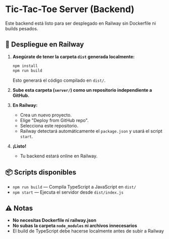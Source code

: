 # Tic-Tac-Toe Server (Backend)

Este backend está listo para ser desplegado en Railway sin Dockerfile ni builds pesados.

## 🚀 Despliegue en Railway

1. **Asegúrate de tener la carpeta `dist` generada localmente:**
   ```bash
   npm install
   npm run build
   ```
   Esto generará el código compilado en `dist/`.

2. **Sube esta carpeta (`server/`) como un repositorio independiente a GitHub.**

3. **En Railway:**
   - Crea un nuevo proyecto.
   - Elige "Deploy from GitHub repo".
   - Selecciona este repositorio.
   - Railway detectará automáticamente el `package.json` y usará el script `start`.

4. **¡Listo!**
   - Tu backend estará online en Railway.

## 📦 Scripts disponibles
- `npm run build` — Compila TypeScript a JavaScript en `dist/`
- `npm start` — Ejecuta el servidor desde `dist/index.js`

## ⚠️ Notas
- **No necesitas Dockerfile ni railway.json**
- **No subas la carpeta `node_modules` ni archivos innecesarios**
- El build de TypeScript debe hacerse localmente antes de subir a Railway 